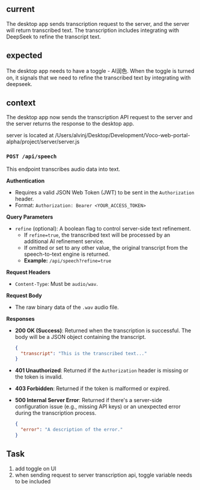 ## current 

The desktop app sends transcription request to the server, and the server will return transcribed text. The transcription includes integrating with DeepSeek to refine the transcript text.

## expected

The desktop app needs to have a toggle - AI润色. When the toggle is turned on, it signals that we need to refine the transcribed text by integrating with deepseek.

## context

The desktop app now sends the transcription API request to the server and the server returns the response to the desktop app.

server is located at /Users/alvinj/Desktop/Development/Voco-web-portal-alpha/project/server/server.js


### `POST /api/speech`

This endpoint transcribes audio data into text.

**Authentication**

*   Requires a valid JSON Web Token (JWT) to be sent in the `Authorization` header.
*   Format: `Authorization: Bearer <YOUR_ACCESS_TOKEN>`

**Query Parameters**

*   `refine` (optional): A boolean flag to control server-side text refinement.
    *   If `refine=true`, the transcribed text will be processed by an additional AI refinement service.
    *   If omitted or set to any other value, the original transcript from the speech-to-text engine is returned.
    *   **Example:** `/api/speech?refine=true`

**Request Headers**

*   `Content-Type`: Must be `audio/wav`.

**Request Body**

*   The raw binary data of the `.wav` audio file.

**Responses**

*   **200 OK (Success)**: Returned when the transcription is successful. The body will be a JSON object containing the transcript.
    ```json
    {
      "transcript": "This is the transcribed text..."
    }
    ```

*   **401 Unauthorized**: Returned if the `Authorization` header is missing or the token is invalid.

*   **403 Forbidden**: Returned if the token is malformed or expired.

*   **500 Internal Server Error**: Returned if there's a server-side configuration issue (e.g., missing API keys) or an unexpected error during the transcription process.
    ```json
    {
      "error": "A description of the error."
    }
    ```

## Task
1. add toggle on UI
2. when sending request to server transcription api, toggle variable needs to be included
